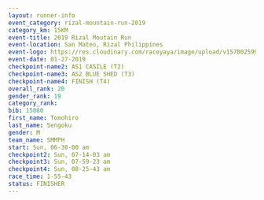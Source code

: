 ```yaml
---
layout: runner-info 
event_category: rizal-mountain-run-2019 
category_km: 15KM 
event-title: 2019 Rizal Moutain Run 
event-location: San Mateo, Rizal Philippines 
event-logo: https://res.cloudinary.com/raceyaya/image/upload/v1570025909/logo/rizal-mountain_gkfete.jpg 
event-date: 01-27-2019 
checkpoint-name2: AS1 CASILE (T2) 
checkpoint-name3: AS2 BLUE SHED (T3) 
checkpoint-name4: FINISH (T4) 
overall_rank: 20
gender_rank: 19
category_rank: 
bib: 15080
first_name: Tomohiro
last_name: Sengoku
gender: M
team_name: SMMPH
start: Sun, 06-30-00 am
checkpoint2: Sun, 07-14-03 am
checkpoint3: Sun, 07-59-23 am
checkpoint4: Sun, 08-25-43 am
race_time: 1-55-43
status: FINISHER
---
```

